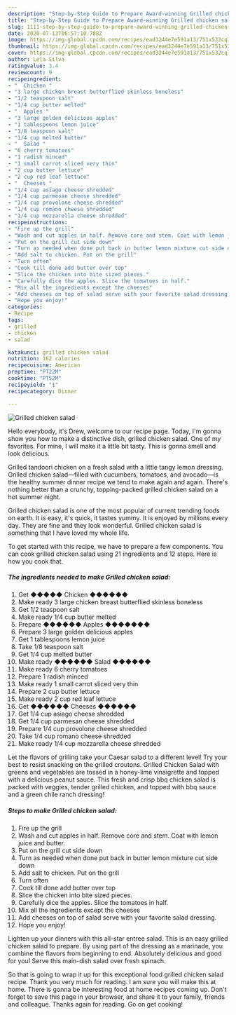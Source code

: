 ```yaml
---
description: "Step-by-Step Guide to Prepare Award-winning Grilled chicken salad"
title: "Step-by-Step Guide to Prepare Award-winning Grilled chicken salad"
slug: 1111-step-by-step-guide-to-prepare-award-winning-grilled-chicken-salad
date: 2020-07-13T06:57:10.788Z
image: https://img-global.cpcdn.com/recipes/ead3244e7e591a13/751x532cq70/grilled-chicken-salad-recipe-main-photo.jpg
thumbnail: https://img-global.cpcdn.com/recipes/ead3244e7e591a13/751x532cq70/grilled-chicken-salad-recipe-main-photo.jpg
cover: https://img-global.cpcdn.com/recipes/ead3244e7e591a13/751x532cq70/grilled-chicken-salad-recipe-main-photo.jpg
author: Lela Silva
ratingvalue: 3.4
reviewcount: 9
recipeingredient:
- "  Chicken "
- "3 large chicken breast butterflied skinless boneless"
- "1/2 teaspoon salt"
- "1/4 cup butter melted"
- "  Apples "
- "3 large golden delicious apples"
- "1 tablespoons lemon juice"
- "1/8 teaspoon salt"
- "1/4 cup melted butter"
- "  Salad "
- "6 cherry tomatoes"
- "1 radish minced"
- "1 small carrot sliced very thin"
- "2 cup butter lettuce"
- "2 cup red leaf lettuce"
- "  Cheeses "
- "1/4 cup asiago cheese shredded"
- "1/4 cup parmesan cheese shredded"
- "1/4 cup provolone cheese shredded"
- "1/4 cup romano cheese shredded"
- "1/4 cup mozzarella cheese shredded"
recipeinstructions:
- "Fire up the grill"
- "Wash and cut apples in half. Remove core and stem. Coat with lemon juice and butter."
- "Put on the grill cut side down"
- "Turn as needed when done put back in butter lemon mixture cut side down"
- "Add salt to chicken. Put on the grill"
- "Turn often"
- "Cook till done add butter over top"
- "Slice the chicken into bite sized pieces."
- "Carefully dice the apples. Slice the tomatoes in half."
- "Mix all the ingredients except the cheeses"
- "Add cheeses on top of salad serve with your favorite salad dressing."
- "Hope you enjoy!"
categories:
- Recipe
tags:
- grilled
- chicken
- salad

katakunci: grilled chicken salad 
nutrition: 162 calories
recipecuisine: American
preptime: "PT22M"
cooktime: "PT52M"
recipeyield: "1"
recipecategory: Dinner

---
```



![Grilled chicken salad](https://img-global.cpcdn.com/recipes/ead3244e7e591a13/751x532cq70/grilled-chicken-salad-recipe-main-photo.jpg)

Hello everybody, it's Drew, welcome to our recipe page. Today, I'm gonna show you how to make a distinctive dish, grilled chicken salad. One of my favorites. For mine, I will make it a little bit tasty. This is gonna smell and look delicious.

Grilled tandoori chicken on a fresh salad with a little tangy lemon dressing. Grilled chicken salad—filled with cucumbers, tomatoes, and avocado—is the healthy summer dinner recipe we tend to make again and again. There&#39;s nothing better than a crunchy, topping-packed grilled chicken salad on a hot summer night.

Grilled chicken salad is one of the most popular of current trending foods on earth. It is easy, it's quick, it tastes yummy. It is enjoyed by millions every day. They are fine and they look wonderful. Grilled chicken salad is something that I have loved my whole life.


To get started with this recipe, we have to prepare a few components. You can cook grilled chicken salad using 21 ingredients and 12 steps. Here is how you cook that.

<!--inarticleads1-->

##### The ingredients needed to make Grilled chicken salad:

1. Get  ◆◆◆◆◆ Chicken ◆◆◆◆◆◆
1. Make ready 3 large chicken breast butterflied skinless boneless
1. Get 1/2 teaspoon salt
1. Make ready 1/4 cup butter melted
1. Prepare  ◆◆◆◆◆◆ Apples ◆◆◆◆◆◆◆
1. Prepare 3 large golden delicious apples
1. Get 1 tablespoons lemon juice
1. Take 1/8 teaspoon salt
1. Get 1/4 cup melted butter
1. Make ready  ◆◆◆◆◆◆ Salad ◆◆◆◆◆◆
1. Make ready 6 cherry tomatoes
1. Prepare 1 radish minced
1. Make ready 1 small carrot sliced very thin
1. Prepare 2 cup butter lettuce
1. Make ready 2 cup red leaf lettuce
1. Get  ◆◆◆◆◆◆ Cheeses ◆◆◆◆◆◆
1. Get 1/4 cup asiago cheese shredded
1. Get 1/4 cup parmesan cheese shredded
1. Prepare 1/4 cup provolone cheese shredded
1. Take 1/4 cup romano cheese shredded
1. Make ready 1/4 cup mozzarella cheese shredded


Let the flavors of grilling take your Caesar salad to a different level! Try your best to resist snacking on the grilled croutons. Grilled Chicken Salad with greens and vegetables are tossed in a honey-lime vinaigrette and topped with a delicious peanut sauce. This fresh and crisp bbq chicken salad is packed with veggies, tender grilled chicken, and topped with bbq sauce and a green chile ranch dressing! 

<!--inarticleads2-->

##### Steps to make Grilled chicken salad:

1. Fire up the grill
1. Wash and cut apples in half. Remove core and stem. Coat with lemon juice and butter.
1. Put on the grill cut side down
1. Turn as needed when done put back in butter lemon mixture cut side down
1. Add salt to chicken. Put on the grill
1. Turn often
1. Cook till done add butter over top
1. Slice the chicken into bite sized pieces.
1. Carefully dice the apples. Slice the tomatoes in half.
1. Mix all the ingredients except the cheeses
1. Add cheeses on top of salad serve with your favorite salad dressing.
1. Hope you enjoy!


Lighten up your dinners with this all-star entree salad. This is an easy grilled chicken salad to prepare. By using part of the dressing as a marinade, you combine the flavors from beginning to end. Absolutely delicious and good for you! Serve this main-dish salad over fresh spinach. 

So that is going to wrap it up for this exceptional food grilled chicken salad recipe. Thank you very much for reading. I am sure you will make this at home. There is gonna be interesting food at home recipes coming up. Don't forget to save this page in your browser, and share it to your family, friends and colleague. Thanks again for reading. Go on get cooking!
